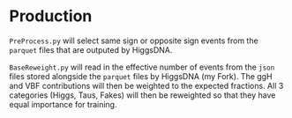 # Production

`PreProcess.py` will select same sign or opposite sign events from the `parquet` files that are outputed by HiggsDNA.

`BaseReweight.py` will read in the effective number of events from the `json` files stored alongside the `parquet` files by HiggsDNA (my Fork).
The ggH and VBF contributions will then be weighted to the expected fractions. All 3 categories (Higgs, Taus, Fakes) will then be reweighted so that they have equal importance for training.